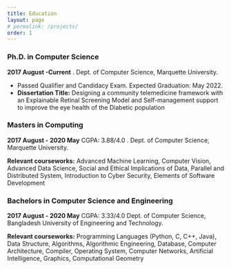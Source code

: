 ```yaml
---
title: Education
layout: page
# permalink: /projects/
order: 1
---
```


### Ph.D. in Computer Science

**2017 August -Current** . Dept. of Computer Science, Marquette University. 

- Passed Qualifier and Candidacy Exam. Expected Graduation: May 2022.
- **Dissertation Title:** Designing a community telemedicine framework with an Explainable Retinal Screening Model and Self-management support to improve the eye health of the Diabetic population 


### Masters in Computing

**2017 August - 2020 May** CGPA: 3.88/4.0 . Dept. of Computer Science, Marquette University. 

**Relevant courseworks:** Advanced Machine Learning, Computer Vision, Advanced Data Science, Social and Ethical Implications of Data, Parallel and Distributed System, Introduction to Cyber Security, Elements of Software Development

### Bachelors in Computer Science and Engineering

**2017 August - 2020 May** CGPA: 3.33/4.0 Dept. of Computer Science, Bangladesh University of Engineering and Technology. 

**Relevant courseworks:** Programming Languages (Python, C, C++, Java), Data Structure, Algorithms, Algorithmic Engineering, Database, Computer Architecture, Compiler, Operating System, Computer Networks, Artificial Intelligence, Graphics, Computational Geometry
